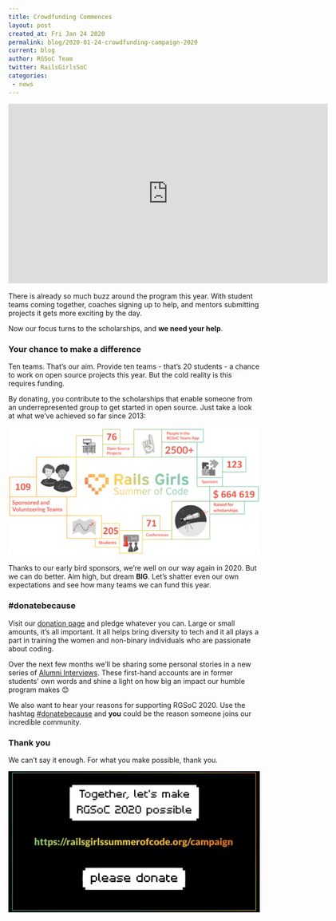 ```yaml
---
title: Crowdfunding Commences
layout: post
created_at: Fri Jan 24 2020
permalink: blog/2020-01-24-crowdfunding-campaign-2020
current: blog
author: RGSoC Team
twitter: RailsGirlsSoC
categories:
 - news
---
```


<iframe src="https://player.vimeo.com/video/385291213?amp;loop=1" width="640" height="360" frameborder="0" webkitallowfullscreen mozallowfullscreen allowfullscreen></iframe>
<!--<p><a href="https://player.vimeo.com/video/385291213">RGSoC 2020’s Crowdfunding Campaign is now Open!</a> from <a href="https://vimeo.com/user51331690">Rails Girls Summer of Code</a> on <a href="https://vimeo.com">Vimeo</a>.</p>-->

There is already so much buzz around the program this year. With student teams coming together, coaches signing up to help, and mentors submitting projects it gets more exciting by the day.

Now our focus turns to the scholarships, and **we need your help**.

### Your chance to make a difference

Ten teams. That’s our aim. Provide ten teams - that’s 20 students - a chance to work on open source projects this year. But the cold reality is this requires funding.

By donating, you contribute to the scholarships that enable someone from an underrepresented group to get started in open source. Just take a look at what we’ve achieved so far since 2013:

<img src="/img/2019-11-20-Stats 2013-18.png" alt="RGSoC Stats 2013-18">

Thanks to our early bird sponsors, we’re well on our way again in 2020. But we can do better. Aim high, but dream **BIG**. Let’s shatter even our own expectations and see how many teams we can fund this year.

### #donatebecause

Visit our <a href="https://railsgirlssummerofcode.org/campaign/">donation page</a> and pledge whatever you can. Large or small amounts, it’s all important. It all helps bring diversity to tech and it all plays a part in training the women and non-binary individuals who are passionate about coding.

Over the next few months we’ll be sharing some personal stories in a new series of <a href="https://railsgirlssummerofcode.org/blog/categoryview/#alumna-series">Alumni Interviews</a>. These first-hand accounts are in former students' own words and shine a light on how big an impact our humble program makes 😊

We also want to hear your reasons for supporting RGSoC 2020. Use the hashtag <a href="https://twitter.com/search?q=%23donatebecause&src=typed_query">#donatebecause</a> and **you** could be the reason someone joins our incredible community. 

### Thank you

We can’t say it enough. For what you make possible, thank you.

<a href="https://railsgirlssummerofcode.org/campaign/"><img src="/img/blog/2020/Please Donate.png"></a>
